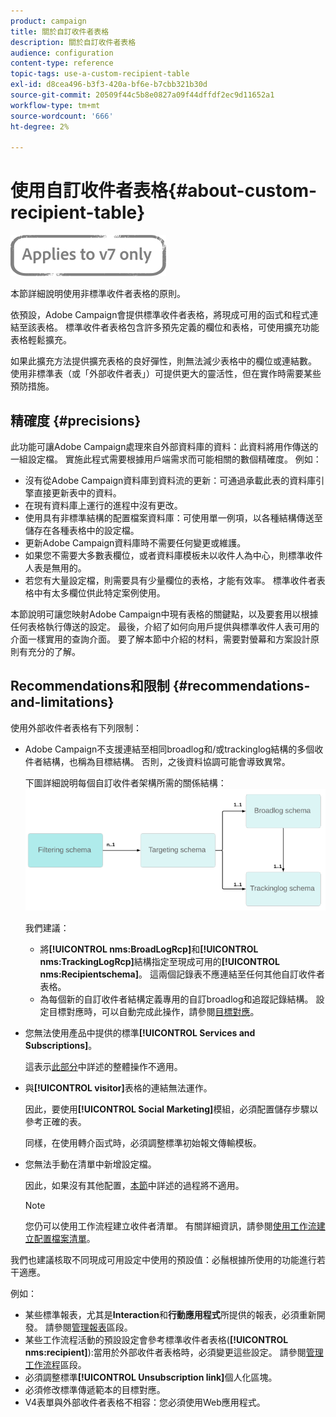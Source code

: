```yaml
---
product: campaign
title: 關於自訂收件者表格
description: 關於自訂收件者表格
audience: configuration
content-type: reference
topic-tags: use-a-custom-recipient-table
exl-id: d8cea496-b3f3-420a-bf6e-b7cbb321b30d
source-git-commit: 20509f44c5b8e0827a09f44dffdf2ec9d11652a1
workflow-type: tm+mt
source-wordcount: '666'
ht-degree: 2%

---
```


# 使用自訂收件者表格{#about-custom-recipient-table}

![](../../assets/v7-only.svg)

本節詳細說明使用非標準收件者表格的原則。

依預設，Adobe Campaign會提供標準收件者表格，將現成可用的函式和程式連結至該表格。 標準收件者表格包含許多預先定義的欄位和表格，可使用擴充功能表格輕鬆擴充。

如果此擴充方法提供擴充表格的良好彈性，則無法減少表格中的欄位或連結數。 使用非標準表（或「外部收件者表」）可提供更大的靈活性，但在實作時需要某些預防措施。

## 精確度 {#precisions}

此功能可讓Adobe Campaign處理來自外部資料庫的資料：此資料將用作傳送的一組設定檔。 實施此程式需要根據用戶端需求而可能相關的數個精確度。 例如：

* 沒有從Adobe Campaign資料庫到資料流的更新：可通過承載此表的資料庫引擎直接更新表中的資料。
* 在現有資料庫上運行的進程中沒有更改。
* 使用具有非標準結構的配置檔案資料庫：可使用單一例項，以各種結構傳送至儲存在各種表格中的設定檔。
* 更新Adobe Campaign資料庫時不需要任何變更或維護。
* 如果您不需要大多數表欄位，或者資料庫模板未以收件人為中心，則標準收件人表是無用的。
* 若您有大量設定檔，則需要具有少量欄位的表格，才能有效率。 標準收件者表格中有太多欄位供此特定案例使用。

本節說明可讓您映射Adobe Campaign中現有表格的關鍵點，以及要套用以根據任何表格執行傳送的設定。 最後，介紹了如何向用戶提供與標準收件人表可用的介面一樣實用的查詢介面。 要了解本節中介紹的材料，需要對螢幕和方案設計原則有充分的了解。

## Recommendations和限制 {#recommendations-and-limitations}

使用外部收件者表格有下列限制：

* Adobe Campaign不支援連結至相同broadlog和/或trackinglog結構的多個收件者結構，也稱為目標結構。 否則，之後資料協調可能會導致異常。

   下圖詳細說明每個自訂收件者架構所需的關係結構：
   ![](assets/custom_recipient_limitation.png)

   我們建議：

   * 將&#x200B;**[!UICONTROL nms:BroadLogRcp]**&#x200B;和&#x200B;**[!UICONTROL nms:TrackingLogRcp]**&#x200B;結構指定至現成可用的&#x200B;**[!UICONTROL nms:Recipientschema]**。 這兩個記錄表不應連結至任何其他自訂收件者表格。
   * 為每個新的自訂收件者結構定義專用的自訂broadlog和追蹤記錄結構。 設定目標對應時，可以自動完成此操作，請參閱[目標對應](../../configuration/using/target-mapping.md)。

* 您無法使用產品中提供的標準&#x200B;**[!UICONTROL Services and Subscriptions]**。

   這表示[此部分](../../delivery/using/managing-subscriptions.md)中詳述的整體操作不適用。

* 與&#x200B;**[!UICONTROL visitor]**&#x200B;表格的連結無法運作。

   因此，要使用&#x200B;**[!UICONTROL Social Marketing]**&#x200B;模組，必須配置儲存步驟以參考正確的表。

   同樣，在使用轉介函式時，必須調整標準初始報文傳輸模板。

* 您無法手動在清單中新增設定檔。

   因此，如果沒有其他配置，[本節](../../platform/using/creating-and-managing-lists.md)中詳述的過程將不適用。

   >[!NOTE]
   >
   >您仍可以使用工作流程建立收件者清單。 有關詳細資訊，請參閱[使用工作流建立配置檔案清單](../../configuration/using/creating-a-profile-list-with-a-workflow.md)。

我們也建議核取不同現成可用設定中使用的預設值：必鬚根據所使用的功能進行若干適應。

例如：

* 某些標準報表，尤其是&#x200B;**Interaction**&#x200B;和&#x200B;**行動應用程式**&#x200B;所提供的報表，必須重新開發。 請參閱[管理報表](../../configuration/using/managing-reports.md)區段。
* 某些工作流程活動的預設設定會參考標準收件者表格(**[!UICONTROL nms:recipient]**):當用於外部收件者表格時，必須變更這些設定。 請參閱[管理工作流程](../../configuration/using/managing-workflows.md)區段。
* 必須調整標準&#x200B;**[!UICONTROL Unsubscription link]**&#x200B;個人化區塊。
* 必須修改標準傳遞範本的目標對應。
* V4表單與外部收件者表格不相容：您必須使用Web應用程式。
